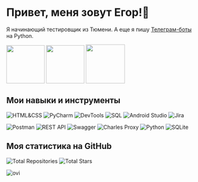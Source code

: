 # Привет, меня зовут Егор!👋

Я начинающий тестировщик из Тюмени. А еще я пишу [Телеграм-боты](https://github.com/yegor-an/Bots) на Python.

<a href="https://t.me/yegor_an"><img src="https://img.shields.io/badge/Telegram-2CA5E0?style=for-the-badge&logo=telegram&logoColor=white" width="100"></a>
<a href="https://www.linkedin.com/in/yegor-an/"><img src="https://img.shields.io/badge/LinkedIn-0077B5?style=for-the-badge&logo=linkedin&logoColor=white" width="100"></a>
<a href="https://vk.com/zu_mit_bitte"><img src="https://img.shields.io/badge/вконтакте-%232E87FB.svg?&style=for-the-badge&logo=vk&logoColor=white" width="102"></a>

## Мои навыки и инструменты

![HTML&CSS](https://img.shields.io/badge/HTML%26CSS-%23FF9999?style=flat-square&logo=html5&logoColor=gray)
![PyCharm](https://img.shields.io/badge/PyCharm-%23FF9999?style=flat-square&logo=pycharm&logoColor=gray)
![DevTools](https://img.shields.io/badge/DevTools-%23FF9999?style=flat-square&logo=google-chrome&logoColor=gray)
![SQL](https://img.shields.io/badge/SQL-%23FF9999?style=flat-square&logo=MySQL&logoColor=gray)
![Android Studio](https://img.shields.io/badge/AndroidStudio-%23FF9999?style=flat-square&logo=android-studio&logoColor=gray)
![Jira](https://img.shields.io/badge/Jira-%23FF9999?style=flat-square&logo=jira&logoColor=gray)

![Postman](https://img.shields.io/badge/Postman-%23FF9999?style=flat-square&logo=postman&logoColor=gray)
![REST API](https://img.shields.io/badge/RESTAPI-%23FF9999?style=flat-square&logo=rest-api&logoColor=gray)
![Swagger](https://img.shields.io/badge/Swagger-%23FF9999?style=flat-square&logo=swagger&logoColor=gray)
![Charles Proxy](https://img.shields.io/badge/CharlesProxy-%23FF9999?style=flat-square&logo=charles-proxy&logoColor=gray)
![Python](https://img.shields.io/badge/Python-%23FF9999?style=flat-square&logo=python&logoColor=gray)
![SQLite](https://img.shields.io/badge/SQLite-%23FF9999?style=flat-square&logo=sqlite&logoColor=gray)

## Моя статистика на GitHub

![Total Repositories](https://img.shields.io/badge/Repositories-2-blue)
![Total Stars](https://img.shields.io/badge/Stars-1-blue)

<img src="https://github-readme-stats.vercel.app/api/top-langs?username=yegor-an&show_icons=true&locale=en&layout=compact&theme=chartreuse-dark" alt="ovi" />


